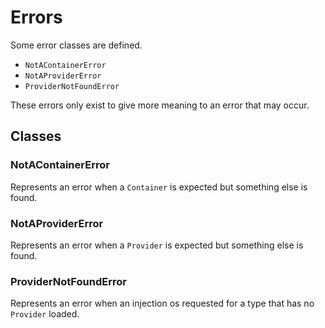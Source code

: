 # Errors

Some error classes are defined.
- `NotAContainerError`
- `NotAProviderError`
- `ProviderNotFoundError`

These errors only exist to give more meaning to an error that may occur.


## Classes

### NotAContainerError

Represents an error when a `Container` is expected but something else is found.


### NotAProviderError

Represents an error when a `Provider` is expected but something else is found.


### ProviderNotFoundError

Represents an error when an injection os requested for a type that has no `Provider` loaded.
